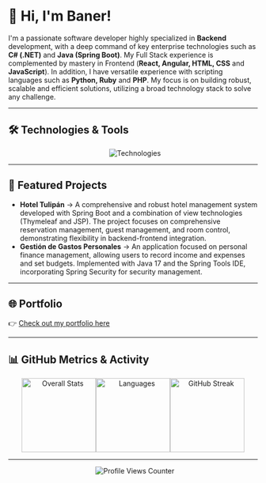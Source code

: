 # 👋 Hi, I'm Baner!

I'm a passionate software developer highly specialized in **Backend** development, with a deep command of key enterprise technologies such as **C# (.NET)** and **Java (Spring Boot)**. My Full Stack experience is complemented by mastery in Frontend (**React, Angular, HTML, CSS** and **JavaScript**). In addition, I have versatile experience with scripting languages ​​such as **Python, Ruby** and **PHP**. My focus is on building robust, scalable and efficient solutions, utilizing a broad technology stack to solve any challenge.

---

## 🛠️ Technologies & Tools

<p align="center">
  <img src="https://skillicons.dev/icons?i=cs,dotnet,java,spring,python,php,ruby,rails,js,ts,react,angular,postgresql,mysql,mssql,git,github,docker,aws,vscode,visualstudio,idea,eclipse" alt="Technologies"/>
</p>

---

## 📌 Featured Projects

- **Hotel Tulipán** → A comprehensive and robust hotel management system developed with Spring Boot and a combination of view technologies (Thymeleaf and JSP). The project focuses on comprehensive reservation management, guest management, and room control, demonstrating flexibility in backend-frontend integration. 
- **Gestión de Gastos Personales** → An application focused on personal finance management, allowing users to record income and expenses and set budgets. Implemented with Java 17 and the Spring Tools IDE, incorporating Spring Security for security management.

---

## 🌐 Portfolio

👉 [Check out my portfolio here](https://banercito.github.io/portafolio-web-by-baner/)

---

## 📊 GitHub Metrics & Activity

<div align="center">
    <img align="center" src="https://github-readme-stats.vercel.app/api?username=Banercito&show_icons=true&theme=dark&hide_border=true&count_private=true&layout=compact&card_width=290" alt="Overall Stats" height="150" style="display: inline-block;" /><img align="center" src="https://github-readme-stats.vercel.app/api/top-langs/?username=Banercito&layout=compact&theme=dark&hide_border=true&card_width=290" alt="Languages" height="150" style="display: inline-block;" /><img align="center" src="https://github-readme-streak-stats.herokuapp.com/?user=Banercito&theme=dark&hide_border=true&card_width=290" alt="GitHub Streak" height="150" style="display: inline-block;" />
</div>

---

<p align="center">
  <img src="https://komarev.com/ghpvc/?username=Banercito&color=blue" alt="Profile Views Counter"/>
</p>
